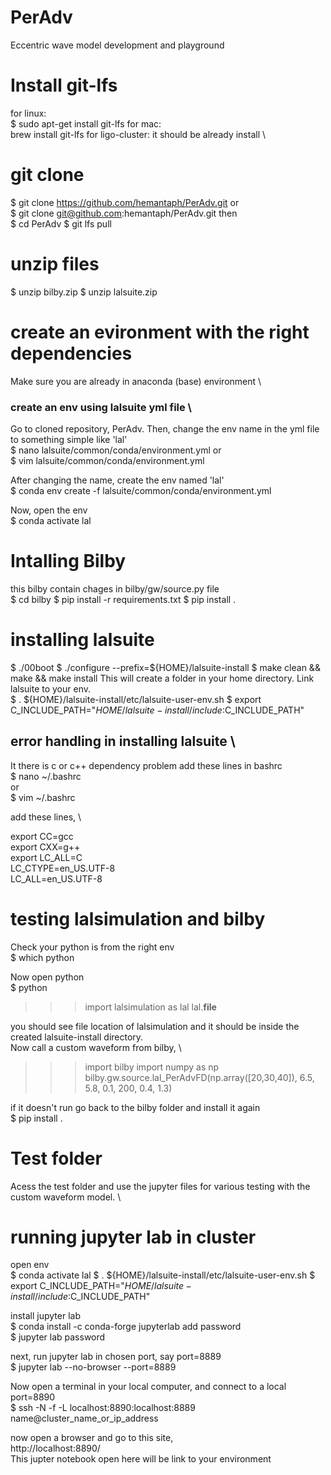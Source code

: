 # PerAdv
Eccentric wave model development and playground

# Install git-lfs
for linux: \
$ sudo apt-get install git-lfs 
for mac: \
brew install git-lfs 
for ligo-cluster: it should be already install \

# git clone 
$ git clone https://github.com/hemantaph/PerAdv.git 
or \
$ git clone git@github.com:hemantaph/PerAdv.git 
then \
$ cd PerAdv 
$ git lfs pull 

# unzip files 
$ unzip bilby.zip 
$ unzip lalsuite.zip 

# create an evironment with the right dependencies 
Make sure you are already in anaconda (base) environment \
### create an env using lalsuite yml file \
Go to cloned repository, PerAdv. Then, change the env name in the yml file to something simple like 'lal' \
$ nano lalsuite/common/conda/environment.yml 
or  \
$ vim lalsuite/common/conda/environment.yml 

After changing the name, create the env named 'lal' \
$ conda env create -f lalsuite/common/conda/environment.yml 

Now, open the env \
$ conda activate lal 

# Intalling Bilby 
this bilby contain chages in bilby/gw/source.py file \
$ cd bilby 
$ pip install -r requirements.txt 
$ pip install .

# installing lalsuite 
$ ./00boot 
$ ./configure --prefix=${HOME}/lalsuite-install 
$ make clean && make && make install 
This will create a folder in your home directory. Link lalsuite to your env. \
$ . ${HOME}/lalsuite-install/etc/lalsuite-user-env.sh 
$ export C_INCLUDE_PATH="${HOME}/lalsuite-install/include:$C_INCLUDE_PATH" 

## error handling in installing lalsuite \
It there is c or c++ dependency problem add these lines in bashrc \
$ nano ~/.bashrc \
or \
$ vim ~/.bashrc

add these lines, \

export CC=gcc \
export CXX=g++ \
export LC_ALL=C \
LC_CTYPE=en_US.UTF-8 \
LC_ALL=en_US.UTF-8 

# testing lalsimulation and bilby 
Check your python is from the right env \
$ which python

Now open python \
$ python 
>>> import lalsimulation as lal 
>>> lal.__file__ 

you should see file location of lalsimulation and it should be inside the created lalsuite-install directory. \
Now call a custom waveform from bilby, \
>>> import bilby 
>>> import numpy as np 
>>> bilby.gw.source.lal_PerAdvFD(np.array([20,30,40]), 6.5, 5.8, 0.1, 200, 0.4, 1.3) 

if it doesn't run go back to the bilby folder and install it again \
$ pip install . 

# Test folder 
Acess the test folder and use the jupyter files for various testing with the custom waveform model. \

# running jupyter lab in cluster
open env \
$ conda activate lal
$ . ${HOME}/lalsuite-install/etc/lalsuite-user-env.sh 
$ export C_INCLUDE_PATH="${HOME}/lalsuite-install/include:$C_INCLUDE_PATH" 

install jupyter lab \
$ conda install -c conda-forge jupyterlab 
add password \
$ jupyter lab password 

next, run jupyter lab in chosen port, say port=8889 \
$  jupyter lab --no-browser --port=8889 

Now open a terminal in your local computer, and connect to a local port=8890 \
$ ssh -N -f -L localhost:8890:localhost:8889 name@cluster_name_or_ip_address 

now open a browser and go to this site, \
http://localhost:8890/ \
This jupter notebook open here will be link to your environment




